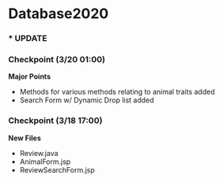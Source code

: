 # Database2020


### * UPDATE
### Checkpoint (3/20 01:00)
__Major Points__
* Methods for various methods relating to animal traits added 
* Search Form w/ Dynamic Drop list added


### Checkpoint (3/18 17:00)
__New Files__
* Review.java
* AnimalForm.jsp
* ReviewSearchForm.jsp

